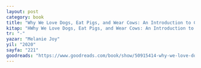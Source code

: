 ```yaml
---
layout: post
category: book
title: "Why We Love Dogs, Eat Pigs, and Wear Cows: An Introduction to Carnism | Melanie Joy (Kitap)"
kitap: "HWhy We Love Dogs, Eat Pigs, and Wear Cows: An Introduction to Carnism"
tr: "-"
yazar: "Melanie Joy"
yil: "2020"
sayfa: "221"
goodreads: "https://www.goodreads.com/book/show/50915414-why-we-love-dogs-eat-pigs-and-wear-cows"
---
```

